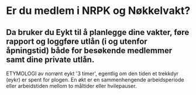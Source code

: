 # Er du medlem i NRPK og Nøkkelvakt?

## Da bruker du Eykt til å planlegge dine vakter, føre rapport og loggføre utlån (i og utenfor åpningstid) både for besøkende medlemmer samt dine private utlån.

ETYMOLOGI av norrønt eykt '3 timer', egentlig om den tiden et trekkdyr (eykr) er
spent for plogen. En økt er en sammenhengende arbeidsperiode eller arbeidstiden
mellom to måltider eller hvilepauser.

                    